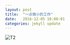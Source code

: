 ```yaml
---
layout: post
title:  "一点微小的工作"
date:   2016-12-05 18:00:01
categories: jekyll update
---
```

![T2](https://fstopgun.github.io/fstopgun/images/final_output.png)

